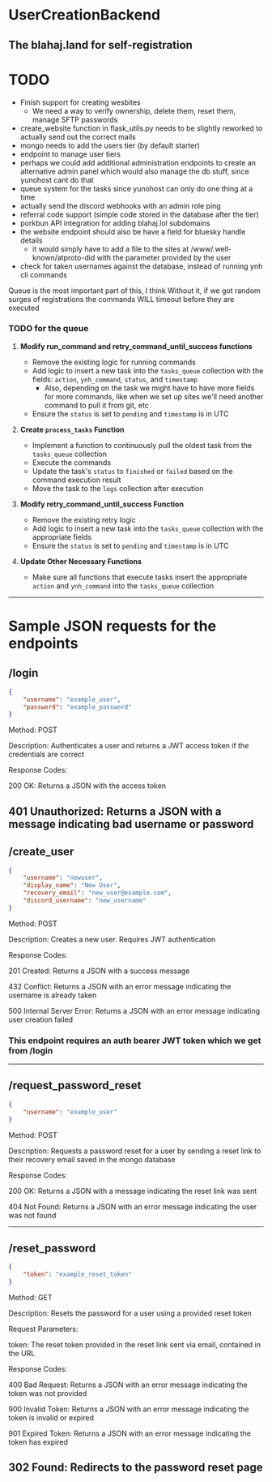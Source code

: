 # UserCreationBackend
The blahaj.land for self-registration
---

# TODO
- Finish support for creating wesbites
  - We need a way to verify ownership, delete them, reset them, manage SFTP passwords
- create_website function in flask_utils.py needs to be slightly reworked to actually send out the correct mails
- mongo needs to add the users tier (by default starter)
- endpoint to manage user tiers
- perhaps we could add additional administration endpoints to create an alternative admin panel which would also manage the db stuff, since yunohost cant do that
- queue system for the tasks since yunohost can only do one thing at a time
- actually send the discord webhooks with an admin role ping
- referral code support (simple code stored in the database after the tier)
- porkbun API integration for adding blahaj.lol subdomains
- the website endpoint should also be have a field for bluesky handle details
  - it would simply have to add a file to the sites at /www/.well-known/atproto-did with the parameter provided by the user
- check for taken usernames against the database, instead of running ynh cli commands 

Queue is the most important part of this, I think
Without it, if we got random surges of registrations the commands WILL timeout before they are executed

### TODO for the queue

1. **Modify run_command and retry_command_until_success functions**
   - Remove the existing logic for running commands
   - Add logic to insert a new task into the `tasks_queue` collection with the fields: `action`, `ynh_command`, `status`, and `timestamp`
     - Also, depending on the task we might have to have more fields for more commands, like when we set up sites we'll need another command to pull it from git, etc
   - Ensure the `status` is set to `pending` and `timestamp` is in UTC

2. **Create `process_tasks` Function**
   - Implement a function to continuously pull the oldest task from the `tasks_queue` collection
   - Execute the commands
   - Update the task's `status` to `finished` or `failed` based on the command execution result
   - Move the task to the `logs` collection after execution

3. **Modify retry_command_until_success Function**
   - Remove the existing retry logic
   - Add logic to insert a new task into the `tasks_queue` collection with the appropriate fields
   - Ensure the `status` is set to `pending` and `timestamp` is in UTC

4. **Update Other Necessary Functions**
   - Make sure all functions that execute tasks insert the appropriate `action` and `ynh_command` into the `tasks_queue` collection

---

# Sample JSON requests for the endpoints
## /login 
```JSON
{
    "username": "example_user",
    "password": "example_password"
}
```
Method: POST

Description: Authenticates a user and returns a JWT access token if the credentials are correct

Response Codes:

200 OK: Returns a JSON with the access token

401 Unauthorized: Returns a JSON with a message indicating bad username or password
---

## /create_user
```JSON
{
    "username": "newuser",
    "display_name": "New User",
    "recovery_email": "new_user@example.com",
    "discord_username": "new_username"
}
```
Method: POST

Description: Creates a new user. Requires JWT authentication

Response Codes:

201 Created: Returns a JSON with a success message

432 Conflict: Returns a JSON with an error message indicating the username is already taken

500 Internal Server Error: Returns a JSON with an error message indicating user creation failed

### This endpoint requires an auth bearer JWT token which we get from **/login** 

---

## /request_password_reset
```JSON
{
    "username": "example_user"
}
```

Method: POST

Description: Requests a password reset for a user by sending a reset link to their recovery email saved in the mongo database

Response Codes:

200 OK: Returns a JSON with a message indicating the reset link was sent

404 Not Found: Returns a JSON with an error message indicating the user was not found

---

## /reset_password
```JSON
{
    "token": "example_reset_token"
}
```

Method: GET

Description: Resets the password for a user using a provided reset token

Request Parameters:

token: The reset token provided in the reset link sent via email, contained in the URL

Response Codes:

400 Bad Request: Returns a JSON with an error message indicating the token was not provided

900 Invalid Token: Returns a JSON with an error message indicating the token is invalid or expired

901 Expired Token: Returns a JSON with an error message indicating the token has expired

302 Found: Redirects to the password reset page
---

